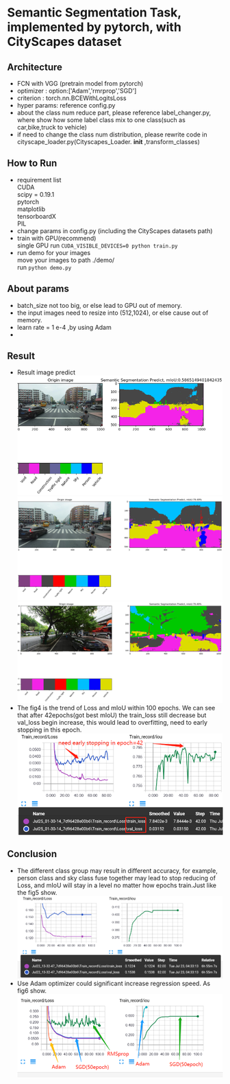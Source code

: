 # Semantic Segmentation Task, implemented by pytorch, with CityScapes dataset
## Architecture
* FCN with VGG (pretrain model from pytorch)
* optimizer : option:['Adam','rmrprop','SGD']
* criterion : torch.nn.BCEWithLogitsLoss
* hyper params: reference config.py
* about the class num reduce part, please reference label_changer.py, where show how some label class mix to one class(such as car,bike,truck to vehicle)
* if need to change the class num distribution, please rewrite code in cityscape_loader.py(Cityscapes_Loader. __init__ ,transform_classes)
## How to Run
* requirement list   
 CUDA    
 scipy = 0.19.1    
 pytorch  
 matplotlib  
 tensorboardX  
 PIL  
* change params in config.py (including the CityScapes datasets path)
* train with GPU(recommend)  
single GPU run `CUDA_VISIBLE_DEVICES=0 python train.py`
* run demo for your images   
move your images to path ./demo/   
run `python demo.py`  
## About params
* batch_size not too big, or else lead to GPU out of memory.
* the input images need to resize into (512,1024), or else cause out of memory.
* learn rate = 1 e-4 ,by using Adam
* 
## Result
* Result image predict
![score1.png](https://github.com/hikaruzzz/instance-semantic-segmentation-pytorch/blob/master/score/score1.png)  
![score2.png](https://github.com/hikaruzzz/instance-semantic-segmentation-pytorch/blob/master/score/score2.png)
![score3.png](https://github.com/hikaruzzz/instance-semantic-segmentation-pytorch/blob/master/score/score3.png)
* The fig4 is the trend of Loss and mIoU within 100 epochs. We can see that after 42epochs(got best mIoU) the train_loss still decrease but val_loss begin increase, this would lead to overfitting, need to early stopping in this epoch.
![loss1.png](https://github.com/hikaruzzz/instance-semantic-segmentation-pytorch/blob/master/score/loss1.png)
## Conclusion
* The different class group may result in different accuracy, for example, person class and sky class fuse together may lead to stop reducing of Loss, and mIoU will stay in a level no matter how epochs train.Just like the fig5 show.  
![stoploss1.png](https://github.com/hikaruzzz/instance-semantic-segmentation-pytorch/blob/master/score/stoploss1.png)
* Use Adam optimizer could significant increase regression speed. As fig6 show.
![adamoptimizer1.png](https://github.com/hikaruzzz/instance-semantic-segmentation-pytorch/blob/master/score/adamoptimizer1.png)

